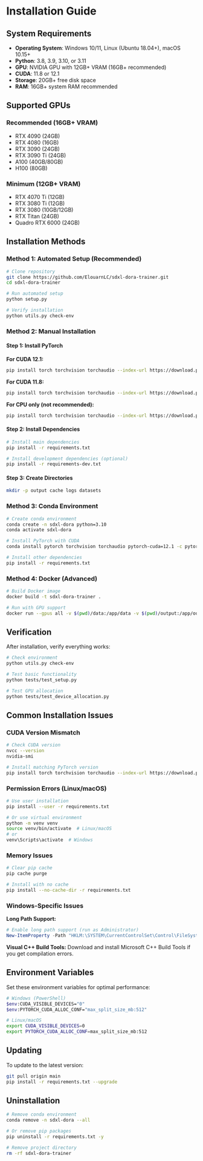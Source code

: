 # Installation Guide

## System Requirements

- **Operating System**: Windows 10/11, Linux (Ubuntu 18.04+), macOS 10.15+
- **Python**: 3.8, 3.9, 3.10, or 3.11
- **GPU**: NVIDIA GPU with 12GB+ VRAM (16GB+ recommended)
- **CUDA**: 11.8 or 12.1
- **Storage**: 20GB+ free disk space
- **RAM**: 16GB+ system RAM recommended

## Supported GPUs

### Recommended (16GB+ VRAM)
- RTX 4090 (24GB)
- RTX 4080 (16GB)
- RTX 3090 (24GB)
- RTX 3090 Ti (24GB)
- A100 (40GB/80GB)
- H100 (80GB)

### Minimum (12GB+ VRAM)
- RTX 4070 Ti (12GB)
- RTX 3080 Ti (12GB)
- RTX 3080 (10GB/12GB)
- RTX Titan (24GB)
- Quadro RTX 6000 (24GB)

## Installation Methods

### Method 1: Automated Setup (Recommended)

```bash
# Clone repository
git clone https://github.com/ElouarnLC/sdxl-dora-trainer.git
cd sdxl-dora-trainer

# Run automated setup
python setup.py

# Verify installation
python utils.py check-env
```

### Method 2: Manual Installation

#### Step 1: Install PyTorch

**For CUDA 12.1:**
```bash
pip install torch torchvision torchaudio --index-url https://download.pytorch.org/whl/cu121
```

**For CUDA 11.8:**
```bash
pip install torch torchvision torchaudio --index-url https://download.pytorch.org/whl/cu118
```

**For CPU only (not recommended):**
```bash
pip install torch torchvision torchaudio --index-url https://download.pytorch.org/whl/cpu
```

#### Step 2: Install Dependencies

```bash
# Install main dependencies
pip install -r requirements.txt

# Install development dependencies (optional)
pip install -r requirements-dev.txt
```

#### Step 3: Create Directories

```bash
mkdir -p output cache logs datasets
```

### Method 3: Conda Environment

```bash
# Create conda environment
conda create -n sdxl-dora python=3.10
conda activate sdxl-dora

# Install PyTorch with CUDA
conda install pytorch torchvision torchaudio pytorch-cuda=12.1 -c pytorch -c nvidia

# Install other dependencies
pip install -r requirements.txt
```

### Method 4: Docker (Advanced)

```bash
# Build Docker image
docker build -t sdxl-dora-trainer .

# Run with GPU support
docker run --gpus all -v $(pwd)/data:/app/data -v $(pwd)/output:/app/output sdxl-dora-trainer
```

## Verification

After installation, verify everything works:

```bash
# Check environment
python utils.py check-env

# Test basic functionality
python tests/test_setup.py

# Test GPU allocation
python tests/test_device_allocation.py
```

## Common Installation Issues

### CUDA Version Mismatch
```bash
# Check CUDA version
nvcc --version
nvidia-smi

# Install matching PyTorch version
pip install torch torchvision torchaudio --index-url https://download.pytorch.org/whl/cu118
```

### Permission Errors (Linux/macOS)
```bash
# Use user installation
pip install --user -r requirements.txt

# Or use virtual environment
python -m venv venv
source venv/bin/activate  # Linux/macOS
# or
venv\Scripts\activate  # Windows
```

### Memory Issues
```bash
# Clear pip cache
pip cache purge

# Install with no cache
pip install --no-cache-dir -r requirements.txt
```

### Windows-Specific Issues

**Long Path Support:**
```powershell
# Enable long path support (run as Administrator)
New-ItemProperty -Path "HKLM:\SYSTEM\CurrentControlSet\Control\FileSystem" -Name "LongPathsEnabled" -Value 1 -PropertyType DWORD -Force
```

**Visual C++ Build Tools:**
Download and install Microsoft C++ Build Tools if you get compilation errors.

## Environment Variables

Set these environment variables for optimal performance:

```bash
# Windows (PowerShell)
$env:CUDA_VISIBLE_DEVICES="0"
$env:PYTORCH_CUDA_ALLOC_CONF="max_split_size_mb:512"

# Linux/macOS
export CUDA_VISIBLE_DEVICES=0
export PYTORCH_CUDA_ALLOC_CONF=max_split_size_mb:512
```

## Updating

To update to the latest version:

```bash
git pull origin main
pip install -r requirements.txt --upgrade
```

## Uninstallation

```bash
# Remove conda environment
conda remove -n sdxl-dora --all

# Or remove pip packages
pip uninstall -r requirements.txt -y

# Remove project directory
rm -rf sdxl-dora-trainer
```
